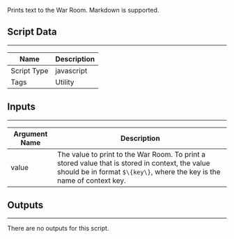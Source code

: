 Prints text to the War Room. Markdown is supported.

## Script Data

---

| **Name** | **Description** |
| --- | --- |
| Script Type | javascript |
| Tags | Utility |


## Inputs

---

| **Argument Name** | **Description** |
| --- | --- |
| value | The value to print to the War Room. To print a stored value that is stored in context, the value should be in format `$\{key\}`, where the key is the name of context key. |

## Outputs

---
There are no outputs for this script.
